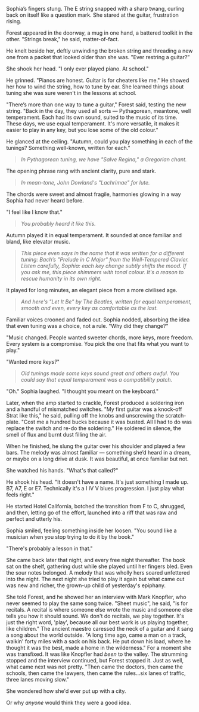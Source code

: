 Sophia’s fingers stung. The E string snapped with a sharp twang, curling back on itself like a question mark. She stared at the guitar, frustration rising.

Forest appeared in the doorway, a mug in one hand, a battered toolkit in the other. "Strings break," he said, matter-of-fact.

He knelt beside her, deftly unwinding the broken string and threading a new one from a packet that looked older than she was. "Ever restring a guitar?”

She shook her head. "I only ever played piano. At school."

He grinned. "Pianos are honest. Guitar is for cheaters like me." He showed her how to wind the string, how to tune by ear. She learned things about tuning she was sure weren't in the lessons at school. 

"There’s more than one way to tune a guitar," Forest said, testing the new string. "Back in the day, they used all sorts — Pythagorean, meantone, well temperament. Each had its own sound, suited to the music of its time. These days, we use equal temperament. It's more versatile, it makes it easier to play in any key, but you lose some of the old colour."

He glanced at the ceiling. "Autumn, could you play something in each of the tunings? Something well-known, written for each."

> _In Pythagorean tuning, we have "Salve Regina," a Gregorian chant._

The opening phrase rang with ancient clarity, pure and stark.

> _In mean-tone, John Dowland's "Lachrimae" for lute._

The chords were sweet and almost fragile, harmonies glowing in a way Sophia had never heard before.

"I feel like I know that."

> _You probably heard it like this._ 

Autumn played it in equal temperament. It sounded at once familiar and bland, like elevator music.

> _This piece even says in the name that it was written for a different tuning: Bach’s "Prelude in C Major" from the Well-Tempered Clavier. Listen carefully, Sophia: each key change subtly shifts the mood. If you ask me, this piece shimmers with tonal colour. It's a reason to rescue humanity in its own right._

It played for long minutes, an elegant piece from a more civilised age.

> _And here's "Let It Be" by The Beatles, written for equal temperament, smooth and even, every key as comfortable as the last._

Familiar voices crooned and faded out. Sophia nodded, absorbing the idea that even tuning was a choice, not a rule. "Why did they change?"

"Music changed. People wanted sweeter chords, more keys, more freedom. Every system is a compromise. You pick the one that fits what you want to play."

"Wanted more _keys?_"

> _Old tunings made some keys sound great and others awful. You could say that equal temperament was a compatibility patch._

"Oh." Sophia laughed. "I thought you meant on the keyboard."

Later, when the amp started to crackle, Forest produced a soldering iron and a handful of mismatched switches. "My first guitar was a knock-off Strat like this," he said, pulling off the knobs and unscrewing the scratch-plate. "Cost me a hundred bucks because it was busted. All I had to do was replace the switch and re-do the soldering." He soldered in silence, the smell of flux and burnt dust filling the air.

When he finished, he slung the guitar over his shoulder and played a few bars. The melody was almost familiar — something she’d heard in a dream, or maybe on a long drive at dusk. It was beautiful, at once familiar but not.

She watched his hands. "What's that called?"

He shook his head. "It doesn't have a name. It's just something I made up. B7, A7, E or E7. Technically it's a I IV V blues progression. I just play what feels right."

He started Hotel California, botched the transition from F to C, shrugged, and then, letting go of the effort, launched into a riff that was raw and perfect and utterly his.

Sophia smiled, feeling something inside her loosen. "You sound like a musician when you stop trying to do it by the book."

"There's probably a lesson in that."

She came back later that night, and every free night thereafter. The book sat on the shelf, gathering dust while she played until her fingers bled. Even the sour notes belonged. A melody that was wholly hers soared unfettered into the night. The next night she tried to play it again but what came out was new and richer, the grown-up child of yesterday's epiphany.

She told Forest, and he showed her an interview with Mark Knopfler, who never seemed to play the same song twice. "Sheet music", he said, "is for recitals. A recital is where someone else wrote the music and someone else tells you how it should sound. We don't do recitals, we play together. It's just the right word, 'play', because all our best work is us playing together, like children." The ancient maestro caressed the neck of a guitar and it sang a song about the world outside. "A long time ago, came a man on a track, walkin' forty miles with a sack on his back. He put down his load, where he thought it was the best, made a home in the wilderness." For a moment she was transfixed. It was like Knopfler had _been_ to the valley. The strumming stopped and the interview continued, but Forest stopped it. Just as well, what came next was not pretty. "Then came the doctors, then came the schools, then came the lawyers, then came the rules...six lanes of traffic, three lanes moving slow."

She wondered how she'd ever put up with a city. 

Or why _anyone_ would think they were a good idea.
